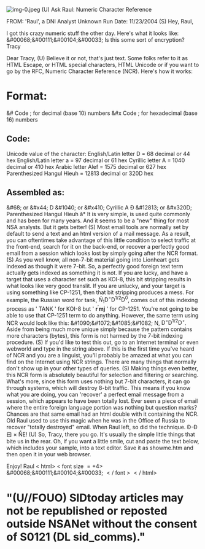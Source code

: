 ![img-0.jpeg](img-0.jpeg)
(U) Ask Raul: Numeric Character Reference

FROM: 'Raul', a DNI Analyst
Unknown
Run Date: 11/23/2004
(S) Hey, Raul,

I got this crazy numeric stuff the other day. Here's what it looks like:
\&\#00068;\&\#00111;\&\#00104;\&\#00033;
Is this some sort of encryption?
Tracy

Dear Tracy,
(U) Believe it or not, that's just text. Some folks refer to it as HTML Escape, or HTML special characters, HTML Unicode or if you want to go by the RFC, Numeric Character Reference (NCR). Here's how it works:

# Format: 

\&\# Code ; for decimal (base 10) numbers
\&\#x Code ; for hexadecimal (base 16) numbers

## Code:

Unicode value of the character:
English/Latin letter D = 68 decimal or 44 hex
English/Latin letter a = 97 decimal or 61 hex
Cyrillic letter A = 1040 decimal or 410 hex
Arabic letter Alef = 1575 decimal or 627 hex
Parenthesized Hangul Hieuh = 12813 decimal or 320D hex

## Assembled as:

\&\#68; or \&\#x44; D
\&\#1040; or \&\#x410; Cyrillic A Đ
\&\#12813; or \&\#x320D; Parenthesized Hangul Hieuh ă*
It is very simple, is used quite commonly and has been for many years. And it seems to be a "new" thing for most NSA analysts. But it gets better!
(S) Most email tools are normally set by default to send a text and an html version of a mail message. As a result, you can oftentimes take advantage of this little condition to select traffic at the front-end, search for it on the back-end, or recover a perfectly good email from a session which looks lost by simply going after the NCR format.
(S) As you well know, all non-7-bit material going into Lionheart gets indexed as though it were 7-bit. So, a perfectly good foreign text term actually gets indexed as something it is not. If you are lucky, and have a target that uses a character set such as KOI-8, this bit stripping results in what looks like very good translit. If you are unlucky, and your target is using something like CP-1251, then that bit stripping produces a mess. For example, the Russian word for tank, $\tilde{N}_{1} \mathrm{D}^{\circ} \mathrm{D}^{1 / 2} \mathrm{D}^{0}$, comes out of this indexing process as ' TANK ' for KOI-8 but ' $\mathbf{r}^{\prime} \mathbf{m j}$ ' for CP-1251.
You're not going to be able to use that CP-1251 term to do anything. However, the same term using NCR would look like this: \&\#1090;\&\#1072;\&\#1085;\&\#1082; N, $\mathrm{D}^{\circ} \mathrm{D}^{1 / 2} \mathrm{D}^{\circ}$. Aside from being much more unique simply because the pattern contains more characters (bytes), this form is not harmed by the 7-bit indexing procedure.
(S) If you'd like to test this out, go to an Internet terminal or even webworld and type in the string above. If this is the first time you've heard of NCR and you are a linguist, you'll probably be amazed at what you can find on the Internet using NCR strings. There are many things that normally don't show up in your other types of queries.
(S) Making things even better, this NCR form is absolutely beautiful for selection and filtering or searching. What's more, since this form uses nothing but 7-bit characters, it can go through systems, which will destroy 8-bit traffic. This means if you know what you are doing, you can 'recover' a perfect email message from a session, which appears to have been totally lost. Ever seen a piece of email where the entire foreign language portion was nothing but question marks? Chances are that same email had an html double with it containing the NCR. Old Raul used to use this magic when he was in the Office of Russia to recover "totally destroyed" email. When Raul left, so did the technique. Đ-Đ曰 $\times$ Ñ̃E!
(U) So, Tracy, there you go. It's usually the simple little things that bite us in the rear. Oh, if you want a little smile, cut and paste the text below, which includes your sample, into a text editor. Save it as showme.htm and then open it in your web browser.

Enjoy!
Raul
$<$ html>
$<$ font size $=+4>$
\&\#00068;\&\#00111;\&\#00104;\&\#00033;
$</$ font $>$
$</$ html>

# "(U//FOUO) SIDtoday articles may not be republished or reposted outside NSANet without the consent of S0121 (DL sid_comms)."
